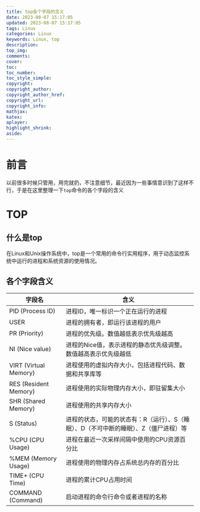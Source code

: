 ```yaml
---
title: top各个字段的含义
date: 2023-08-07 15:17:05
updated: 2023-08-07 15:17:05
tags: Linux
categories: Linux
keywords: Linux, top
description:
top_img:
comments:
cover:
toc:
toc_number:
toc_style_simple:
copyright:
copyright_author:
copyright_author_href:
copyright_url:
copyright_info:
mathjax:
katex:
aplayer:
highlight_shrink:
aside:
---
```

# 前言 
以前很多时候只管用，用完就扔，不注意细节，最近因为一些事情意识到了这样不行，于是在这里整理一下`top`命令的各个字段的含义
# TOP
## 什么是top
在Linux和Unix操作系统中，top是一个常用的命令行实用程序，用于动态监控系统中运行的进程和系统资源的使用情况。
## 各个字段含义
|字段名|含义|
|---|---|
|PID (Process ID)|进程ID，唯一标识一个正在运行的进程|
|USER|进程的拥有者，即运行该进程的用户|
|PR (Priority)|进程的优先级。数值越低表示优先级越高|
|NI (Nice value)|进程的Nice值，表示进程的静态优先级调整。数值越高表示优先级越低|
|VIRT (Virtual Memory)|进程使用的虚拟内存大小，包括进程代码、数据和共享库等|
|RES (Resident Memory)|进程使用的实际物理内存大小，即驻留集大小|
|SHR (Shared Memory)|进程使用的共享内存大小|
|S (Status)|进程的状态，可能的状态有：R（运行）、S（睡眠）、D（不可中断的睡眠）、Z（僵尸进程）等|
|%CPU (CPU Usage)|进程在最近一次采样间隔中使用的CPU资源百分比|
|%MEM (Memory Usage)|进程使用的物理内存占系统总内存的百分比|
|TIME+ (CPU Time)|进程的累计CPU占用时间|
|COMMAND (Command)|启动进程的命令行命令或者进程的名称|
